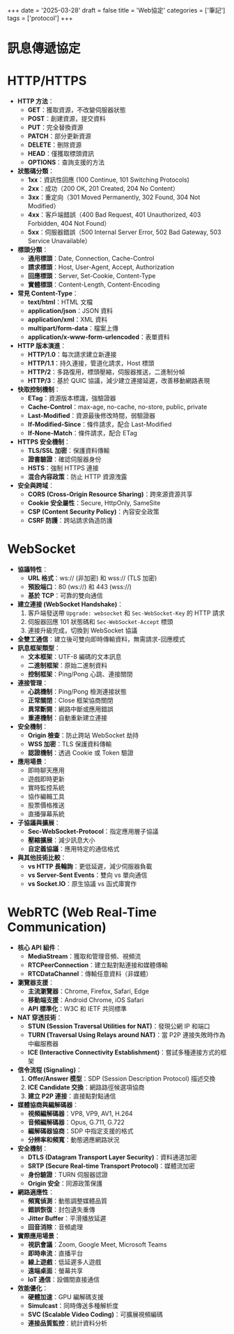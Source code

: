 +++
date = '2025-03-28'
draft = false
title = 'Web協定'
categories = ['筆記']
tags = ['protocol']
+++

# 訊息傳遞協定

# HTTP/HTTPS 

- **HTTP 方法**：
  * **GET**：獲取資源，不改變伺服器狀態
  * **POST**：創建資源，提交資料
  * **PUT**：完全替換資源
  * **PATCH**：部分更新資源
  * **DELETE**：刪除資源
  * **HEAD**：僅獲取標頭資訊
  * **OPTIONS**：查詢支援的方法
- **狀態碼分類**：
  * **1xx**：資訊性回應 (100 Continue, 101 Switching Protocols)
  * **2xx**：成功（200 OK, 201 Created, 204 No Content）
  * **3xx**：重定向（301 Moved Permanently, 302 Found, 304 Not Modified）
  * **4xx**：客戶端錯誤（400 Bad Request, 401 Unauthorized, 403 Forbidden, 404 Not Found）
  * **5xx**：伺服器錯誤（500 Internal Server Error, 502 Bad Gateway, 503 Service Unavailable）
- **標頭分類**：
  * **通用標頭**：Date, Connection, Cache-Control
  * **請求標頭**：Host, User-Agent, Accept, Authorization
  * **回應標頭**：Server, Set-Cookie, Content-Type
  * **實體標頭**：Content-Length, Content-Encoding
- **常見 Content-Type**：
  * **text/html**：HTML 文檔
  * **application/json**：JSON 資料
  * **application/xml**：XML 資料
  * **multipart/form-data**：檔案上傳
  * **application/x-www-form-urlencoded**：表單資料
- **HTTP 版本演進**：
  * **HTTP/1.0**：每次請求建立新連接
  * **HTTP/1.1**：持久連接，管道化請求，Host 標頭
  * **HTTP/2**：多路復用，標頭壓縮，伺服器推送，二進制分幀
  * **HTTP/3**：基於 QUIC 協議，減少建立連接延遲，改善移動網路表現
- **快取控制機制**：
  * **ETag**：資源版本標識，強驗證器
  * **Cache-Control**：max-age, no-cache, no-store, public, private
  * **Last-Modified**：資源最後修改時間，弱驗證器
  * **If-Modified-Since**：條件請求，配合 Last-Modified
  * **If-None-Match**：條件請求，配合 ETag
- **HTTPS 安全機制**：
  * **TLS/SSL 加密**：保護資料傳輸
  * **證書驗證**：確認伺服器身份
  * **HSTS**：強制 HTTPS 連接
  * **混合內容政策**：防止 HTTP 資源洩露
- **安全與跨域**：
  * **CORS (Cross-Origin Resource Sharing)**：跨來源資源共享
  * **Cookie 安全屬性**：Secure, HttpOnly, SameSite
  * **CSP (Content Security Policy)**：內容安全政策
  * **CSRF 防護**：跨站請求偽造防護

# WebSocket 

- **協議特性**：
  * **URL 格式**：ws:// (非加密) 和 wss:// (TLS 加密)
  * **預設端口**：80 (ws://) 和 443 (wss://)
  * **基於 TCP**：可靠的雙向通信
- **建立連接 (WebSocket Handshake)**：
  1. 客戶端發送帶 `Upgrade: websocket` 和 `Sec-WebSocket-Key` 的 HTTP 請求
  2. 伺服器回應 101 狀態碼和 `Sec-WebSocket-Accept` 標頭
  3. 連接升級完成，切換到 WebSocket 協議
- **全雙工通信**：建立後可雙向即時傳輸資料，無需請求-回應模式
- **訊息框架類型**：
  * **文本框架**：UTF-8 編碼的文本訊息
  * **二進制框架**：原始二進制資料
  * **控制框架**：Ping/Pong 心跳、連接關閉
- **連接管理**：
  * **心跳機制**：Ping/Pong 檢測連接狀態
  * **正常關閉**：Close 框架協商關閉
  * **異常斷開**：網路中斷或應用錯誤
  * **重連機制**：自動重新建立連接
- **安全機制**：
  * **Origin 檢查**：防止跨站 WebSocket 劫持
  * **WSS 加密**：TLS 保護資料傳輸
  * **認證機制**：透過 Cookie 或 Token 驗證
- **應用場景**：
  * 即時聊天應用
  * 遊戲即時更新
  * 實時監控系統
  * 協作編輯工具
  * 股票價格推送
  * 直播彈幕系統
- **子協議與擴展**：
  * **Sec-WebSocket-Protocol**：指定應用層子協議
  * **壓縮擴展**：減少訊息大小
  * **自定義協議**：應用特定的通信格式
- **與其他技術比較**：
  * **vs HTTP 長輪詢**：更低延遲，減少伺服器負載
  * **vs Server-Sent Events**：雙向 vs 單向通信
  * **vs Socket.IO**：原生協議 vs 函式庫實作

# WebRTC (Web Real-Time Communication) 

- **核心 API 組件**：
  * **MediaStream**：獲取和管理音頻、視頻流
  * **RTCPeerConnection**：建立點對點連接和媒體傳輸
  * **RTCDataChannel**：傳輸任意資料（非媒體）
- **瀏覽器支援**：
  * **主流瀏覽器**：Chrome, Firefox, Safari, Edge
  * **移動端支援**：Android Chrome, iOS Safari
  * **API 標準化**：W3C 和 IETF 共同標準
- **NAT 穿透技術**：
  * **STUN (Session Traversal Utilities for NAT)**：發現公網 IP 和端口
  * **TURN (Traversal Using Relays around NAT)**：當 P2P 連接失敗時作為中繼服務器
  * **ICE (Interactive Connectivity Establishment)**：嘗試多種連接方式的框架
- **信令流程 (Signaling)**：
  1. **Offer/Answer 模型**：SDP (Session Description Protocol) 描述交換
  2. **ICE Candidate 交換**：網路路徑候選項協商
  3. **建立 P2P 連接**：直接點對點通信
- **媒體協商與編解碼器**：
  * **視頻編解碼器**：VP8, VP9, AV1, H.264
  * **音頻編解碼器**：Opus, G.711, G.722
  * **編解碼器協商**：SDP 中指定支援的格式
  * **分辨率和頻寬**：動態適應網路狀況
- **安全機制**：
  * **DTLS (Datagram Transport Layer Security)**：資料通道加密
  * **SRTP (Secure Real-time Transport Protocol)**：媒體流加密
  * **身份驗證**：TURN 伺服器認證
  * **Origin 安全**：同源政策保護
- **網路適應性**：
  * **頻寬偵測**：動態調整媒體品質
  * **錯誤恢復**：封包遺失重傳
  * **Jitter Buffer**：平滑播放延遲
  * **回音消除**：音頻處理
- **實際應用場景**：
  * **視訊會議**：Zoom, Google Meet, Microsoft Teams
  * **即時串流**：直播平台
  * **線上遊戲**：低延遲多人遊戲
  * **遠端桌面**：螢幕共享
  * **IoT 通信**：設備間直接通信
- **效能優化**：
  * **硬體加速**：GPU 編解碼支援
  * **Simulcast**：同時傳送多種解析度
  * **SVC (Scalable Video Coding)**：可擴展視頻編碼
  * **連接品質監控**：統計資料分析